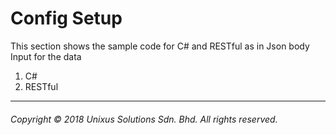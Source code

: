 # Config Setup

This section shows the sample code for C\# and RESTful as in  Json body Input for the data

1. C\#
2. RESTful

---

###### Copyright © 2018 Unixus Solutions Sdn. Bhd. All rights reserved.



